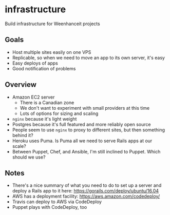 # infrastructure
Build infrastructure for Weenhanceit projects

## Goals
* Host multiple sites easily on one VPS
* Replicable, so when we need to move an app to its own server, it's easy
* Easy deploys of apps
* Good notification of problems

## Overview
* Amazon EC2 server
  * There is a Canadian zone
  * We don't want to experiment with small providers at this time
  * Lots of options for sizing and scaling
* `nginx` because it's light weight
* Postgres because it's full featured and more reliably open source
* People seem to use `nginx` to proxy to different sites, but then something behind it?
* Heroku uses Puma. Is Puma all we need to serve Rails apps at our scale?
* Between Puppet, Chef, and Ansible, I'm still inclined to Puppet. Which should we use?

## Notes
* There's a nice summary of what you need to do to set up a server and deploy a Rails app to it here: https://gorails.com/deploy/ubuntu/16.04
* AWS has a deployment facility: https://aws.amazon.com/codedeploy/
* Travis can deploy to AWS via CodeDeploy
* Puppet plays with CodeDeploy, too

